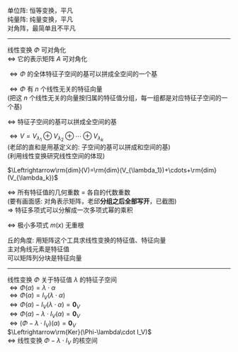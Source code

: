 单位阵: 恒等变换，平凡  
纯量阵: 纯量变换，平凡  
对角阵，最简单且不平凡  
  
---  
  
线性变换 $\Phi$ 可对角化  
 $\Leftrightarrow$ 它的表示矩阵 $A$ 可对角化  
  
 $\Leftrightarrow\Phi$ 的全体特征子空间的基可以拼成全空间的一个基  
  
 $\Leftrightarrow\Phi$ 有 $n$ 个线性无关的特征向量  
(把这 $n$ 个线性无关的向量按归属的特征值分组，每一组都是对应特征子空间的一个基)  
  
 $\Leftrightarrow$ 特征子空间的基可以拼成全空间的基  
  
 $\Leftrightarrow V=V_{\lambda_1}\oplus V_{\lambda_2}\oplus\cdots\oplus V_{\lambda_k}$  
(老邱的直和是用基定义的: 子空间的基可以拼成和空间的基)  
(利用线性变换研究线性空间的体现)  
  
 $\Leftrightarrow\rm{dim}(V)=\rm{dim}(V_{\lambda_1})+\cdots+\rm{dim}(V_{\lambda_k})$  
  
 $\Leftrightarrow$ 所有特征值的几何重数 $=$ 各自的代数重数  
(要有画面感: 对角表示矩阵，老邱**分组之后全部写开**，已截图)  
 $\Rightarrow$ 特征多项式可以分解成一次多项式幂的乘积  
  
 $\Leftrightarrow$ 极小多项式 $m(x)$ 无重根  
  
丘的角度: 用矩阵这个工具求线性变换的特征值、特征向量  
主对角线元素是特征值  
可以矩阵列分块是特征向量  
  
---  
  
线性变换 $\Phi$ 关于特征值 $\lambda$ 的特征子空间  
 $\Leftrightarrow\Phi(\alpha)=\lambda\cdot\alpha$  
 $\Leftrightarrow\Phi(\alpha)=I_V(\lambda\cdot\alpha)$  
 $\Leftrightarrow\Phi(\alpha)-I_V(\lambda\cdot\alpha)=\mathbf0_V$  
 $\Leftrightarrow\Phi(\alpha)-\lambda\cdot I_V(\alpha)=\mathbf0_V$  
 $\Leftrightarrow(\Phi-\lambda\cdot I_V)(\alpha)=\mathbf0_V$  
 $\Leftrightarrow\rm{Ker}(\Phi-\lambda\cdot I_V)$  
 $\Leftrightarrow$ 线性变换 $\Phi-\lambda\cdot I_V$ 的核空间  
